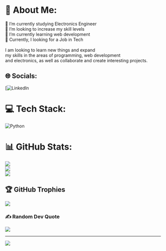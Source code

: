 # 💫 About Me:
🔭 I’m currently studying Electronics Engineer<br>🦾 I’m looking to increase my skill levels<br>🌱 I’m currently learning web development<br>💬 Currently, I looking for a Job in Tech<br><br>I am looking to learn new things and expand <br>my skills in the areas of programming, web development <br>and electronics, as well as collaborate and create interesting projects.


## 🌐 Socials:
[![LinkedIn](https://www.linkedin.com/in/osmar-ramoa-55191313a?utm_source=share&utm_campaign=share_via&utm_content=profile&utm_medium=android_app) 

# 💻 Tech Stack:
![Python](https://img.shields.io/badge/python-3670A0?style=for-the-badge&logo=python&logoColor=ffdd54)
# 📊 GitHub Stats:
![](https://github-readme-stats.vercel.app/api?username=RAJODU9&theme=dark&hide_border=false&include_all_commits=false&count_private=false)<br/>
![](https://github-readme-streak-stats.herokuapp.com/?user=RAJODU9&theme=dark&hide_border=false)<br/>
![](https://github-readme-stats.vercel.app/api/top-langs/?username=RAJODU9&theme=dark&hide_border=false&include_all_commits=false&count_private=false&layout=compact)

## 🏆 GitHub Trophies
![](https://github-profile-trophy.vercel.app/?username=RAJODU9&theme=radical&no-frame=false&no-bg=true&margin-w=4)

### ✍️ Random Dev Quote
![](https://quotes-github-readme.vercel.app/api?type=horizontal&theme=radical)

---
[![](https://visitcount.itsvg.in/api?id=RAJODU9&icon=0&color=0)](https://visitcount.itsvg.in)

<!-- Proudly created with GPRM ( https://gprm.itsvg.in ) -->
